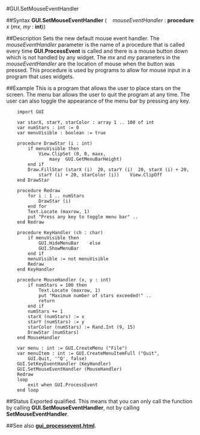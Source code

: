 
#GUI.SetMouseEventHandler

##Syntax
**GUI.SetMouseEventHandler** (    *mouseEventHandler* : **procedure** *x* (*mx*, *my* : **int**))

##Description
Sets the new default mouse event handler. The *mouseEventHandler* parameter is the name of a procedure that is called every time **GUI.ProcessEvent** is called and there is a mouse button down which is not handled by any widget. The *mx* and *my* parameters in the *mouseEventHandler* are the location of mouse when the button was pressed.
This procedure is used by programs to allow for mouse input in a program that uses widgets.

##Example
This is a program that allows the user to place stars on the screen. The menu bar allows the user to quit the program at any time. The user can also toggle the appearance of the menu bar by pressing any key.

        import GUI
        
        var starX, starY, starColor : array 1 .. 100 of int
        var numStars : int := 0
        var menuVisible : boolean := true
        
        procedure DrawStar (i : int)
            if menuVisible then
                View.ClipSet (0, 0, maxx, 
                    maxy  GUI.GetMenuBarHeight)
            end if
            Draw.FillStar (starX (i)  20, starY (i)  20, starX (i) + 20,
                starY (i) + 20, starColor (i))    View.ClipOff
        end DrawStar
        
        procedure Redraw
            for i : 1 .. numStars
                DrawStar (i)
            end for
            Text.Locate (maxrow, 1)
            put "Press any key to toggle menu bar" ..
        end Redraw
        
        procedure KeyHandler (ch : char)
            if menuVisible then
                GUI.HideMenuBar    else
                GUI.ShowMenuBar
            end if
            menuVisible := not menuVisible
            Redraw
        end KeyHandler
        
        procedure MouseHandler (x, y : int)
            if numStars = 100 then
                Text.Locate (maxrow, 1)
                put "Maximum number of stars exceeded!" ..
                return
            end if
            numStars += 1
            starX (numStars) := x
            starY (numStars) := y
            starColor (numStars) := Rand.Int (9, 15)
            DrawStar (numStars)
        end MouseHandler
        
        var menu : int := GUI.CreateMenu ("File")
        var menuItem : int := GUI.CreateMenuItemFull ("Quit", 
            GUI.Quit, '^Q', false)
        GUI.SetKeyEventHandler (KeyHandler)
        GUI.SetMouseEventHandler (MouseHandler)
        Redraw
        loop
            exit when GUI.ProcessEvent
        end loop
##Status
Exported qualified.
This means that you can only call the function by calling **GUI.SetMouseEventHandler**, not by calling **SetMouseEventHandler**.

##See also
**[gui_processevent.html](GUI.ProcessEvent)**.
